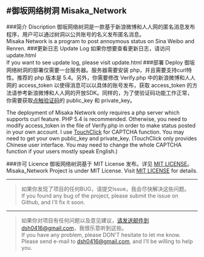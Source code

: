 #御坂网络树洞 Misaka_Network
---


###简介 Discription
御坂网络树洞是一款基于新浪微博和人人网的匿名消息发布程序，用户可以通过树洞以公共账号的名义发布匿名消息。  
Misaka Network is a program to post annoymous status on Sina Weibo and Renren.
###更新日志 Update Log
如果你想要查看更新日志，请访问update.html  
If you want to see update log, please visit update.html
###部署 Deploy
御坂网络树洞的部署仅需要一台服务器。服务器需要安装 php，并且需要支持curl特性。推荐的 php 版本是 5.4。另外，你需要修改 Verify.php 中的新浪微博和人人网的 access_token 以使得消息可以以具体的账号发布，获取 access_token 的方法请参考新浪微博和人人网的开放SDK。同样的，为了使验证码功能工作正常，你需要获取[点触验证码](http://www.touclick.com/)的 public_key 和 private_key。  


The deployment of Misaka Network only requires a php server which supports curl feature. PHP 5.4 is recommended. Otherwise, you need to modify access_token in the file of Verify.php in order to make status posted in your own account. I use [TouchClick](http://www.touclick.com/) for CAPTCHA function. You may need to get your own public_key and private_key. (TouchClick only provides Chinese user interface. You may need to change the whole CAPTCHA function if your users mostly speak English.)

###许可 Licence
御坂网络树洞基于 MIT License 发布。详见 [MIT LICENSE](http://opensource.org/licenses/MIT)。  
Misaka_Network Project is under MIT License. Visit [MIT LICENSE](http://opensource.org/licenses/MIT) for details.

---
>如果你发现了项目的任何BUG，请提交Issue，我会尽快解决这些问题。  
If you found any bug of the project, please submit the issue on Github, and I'll fix it soon.

---
>如果你对项目有任何问题以及意见建议，请发送邮件到dsh0416@gmail.com，我很乐意听到这些。  
If you have any problem, please DON'T hesitate to let me know. Please send e-mail to dsh0416@gmail.com, and I'll be willing to help you.

